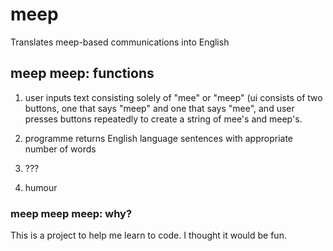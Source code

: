 # meep
Translates meep-based communications into English

## meep meep: functions
1) user inputs text consisting solely of "mee" or "meep" (ui consists of two buttons, one that says "meep" and one that says "mee", and user presses buttons repeatedly to create a string of mee's and meep's. 

2) programme returns English language sentences with appropriate number of words

3) ???

4) humour

### meep meep meep: why?

This is a project to help me learn to code. I thought it would be fun.
